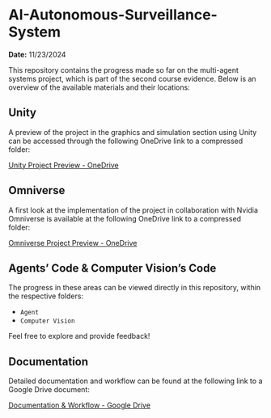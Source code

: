 # AI-Autonomous-Surveillance-System

**Date:** 11/23/2024

This repository contains the progress made so far on the multi-agent systems project, which is part of the second course evidence. Below is an overview of the available materials and their locations:

## Unity
A preview of the project in the graphics and simulation section using Unity can be accessed through the following OneDrive link to a compressed folder:

[Unity Project Preview - OneDrive](https://tecmx-my.sharepoint.com/:u:/g/personal/a01637405_tec_mx/EYM0AAal919Oou-auaHc_5gB4rXpkf3mjAO46vPfBtEdyw?e=87H8Qu)

## Omniverse
A first look at the implementation of the project in collaboration with Nvidia Omniverse is available at the following OneDrive link to a compressed folder:

[Omniverse Project Preview - OneDrive](https://tecmx-my.sharepoint.com/:u:/g/personal/a01068505_tec_mx/EeCkjnGrlytJhm7z5zn7U7wBMsA5pjX_fyZUAW6pdd4-hw?e=iuQkb9)

## Agents’ Code & Computer Vision’s Code
The progress in these areas can be viewed directly in this repository, within the respective folders:

- `Agent`
- `Computer Vision`

Feel free to explore and provide feedback!

## Documentation
Detailed documentation and workflow can be found at the following link to a Google Drive document:

[Documentation & Workflow - Google Drive](https://docs.google.com/document/d/1CG0gDy-nMS0_nWzAFrbZyQxMkf7I-CueW6UiskvcWE8/edit?usp=sharing)
